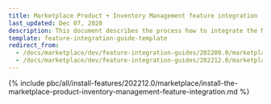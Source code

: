 ```yaml
---
title: Marketplace Product + Inventory Management feature integration
last_updated: Dec 07, 2020
description: This document describes the process how to integrate the Marketplace Product + Inventory Management feature into a Spryker project.
template: feature-integration-guide-template
redirect_from:
  - /docs/marketplace/dev/feature-integration-guides/202200.0/marketplace-product-inventory-management-feature-integration.html
  - /docs/marketplace/dev/feature-integration-guides/202212.0/marketplace-product-inventory-management-feature-integration.html
---
```


{% include pbc/all/install-features/202212.0/marketplace/install-the-marketplace-product-inventory-management-feature-integration.md %} <!-- To edit, see /_includes/pbc/all/install-features/202212.0/marketplace/install-the-marketplace-product-inventory-management-feature-integration.md -->
